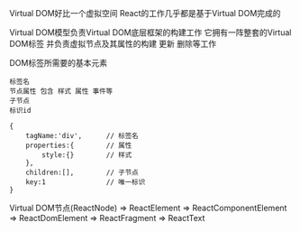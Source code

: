Virtual DOM好比一个虚拟空间 React的工作几乎都是基于Virtual DOM完成的 

Virtual DOM模型负责Virtual DOM底层框架的构建工作 它拥有一阵整套的Virtual DOM标签 并负责虚拟节点及其属性的构建 更新 删除等工作

DOM标签所需要的基本元素

    标签名
    节点属性 包含 样式 属性 事件等
    子节点
    标识id

    {
        tagName:'div',      // 标签名
        properties:{        // 属性
            style:{}        // 样式
        },      
        children:[],        // 子节点
        key:1               // 唯一标识
    }

Virtual DOM节点(ReactNode)  =>   ReactElement
                                    =>  ReactComponentElement
                                    =>  ReactDomElement
                            =>   ReactFragment
                            =>   ReactText
